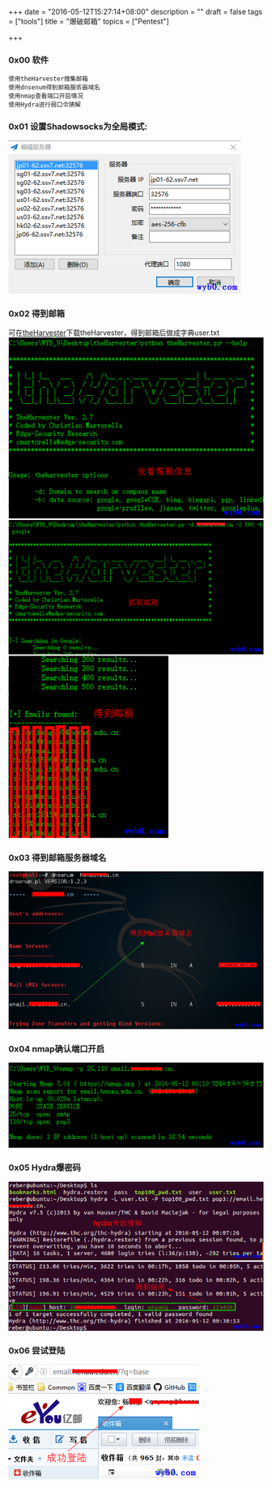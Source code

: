 +++
date = "2016-05-12T15:27:14+08:00"
description = ""
draft = false
tags = ["tools"]
title = "爆破邮箱"
topics = ["Pentest"]

+++

### 0x00 软件
```
使用theHarvester搜集邮箱
使用dnsenum得到邮箱服务器域名
使用nmap查看端口开启情况
使用Hydra进行弱口令猜解
```

### 0x01 设置Shadowsocks为全局模式:
![设置SS为全局代理](/img/post/SS.png)

### 0x02 得到邮箱
可在[theHarvester](https://github.com/laramies/theHarvester)下载theHarvester，得到邮箱后做成字典user.txt
![查看theHarvester的帮助信息](/img/post/theHarvester_help.png)
![得到邮箱1](/img/post/theHarvester_getemail1.png)
![得到邮箱2](/img/post/theHarvester_getemail2.png)

### 0x03 得到邮箱服务器域名
![dnsenum得到邮箱服务器域名](/img/post/dnsenum.png)

### 0x04 nmap确认端口开启
![nmap确认邮箱服务器在运行](/img/post/nmap_-p.png)

### 0x05 Hydra爆密码
![hydra猜解密码](/img/post/hydra1.png)
![hydra猜解到密码](/img/post/hydra2.png)

### 0x06 尝试登陆
![尝试登陆](/img/post/sign_in.png)
